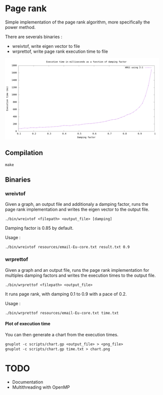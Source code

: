 # Page rank

Simple implementation of the page rank algorithm, more specifically the power
method.

There are severals binaries :
- wreivtof, write eigen vector to file
- wrprettof, write page rank execution time to file

![](results/soc-Slashdot0811.png)


## Compilation

```
make
```

## Binaries

### wreivtof

Given a graph, an output file and additionaly a damping factor,
runs the page rank implementation and writes the eigen vector to
the output file.

```
./bin/wreivtof <filepath> <output_file> [damping]
```

Damping factor is 0.85 by default.

Usage :

```
./bin/wreivtof resources/email-Eu-core.txt result.txt 0.9
```

### wrprettof

Given a graph and an output file, runs the page rank
implementation for multiples damping factors and writes
the execution times to the output file.

```
./bin/wrprettof <filepath> <output_file>
```

It runs page rank, with damping 0.1 to 0.9 with a pace of 0.2.

Usage :

```
./bin/wrprettof resources/email-Eu-core.txt time.txt
```


#### Plot of execution time

You can then generate a chart from the execution times.

```
gnuplot -c scripts/chart.gp <output_file> > <png_file>
gnuplot -c scripts/chart.gp time.txt > chart.png
```

# TODO

- Documentation
- Multithreading with OpenMP

